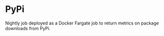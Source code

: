 # PyPi

Nightly job deployed as a Docker Fargate job to return metrics on package downloads from PyPi.